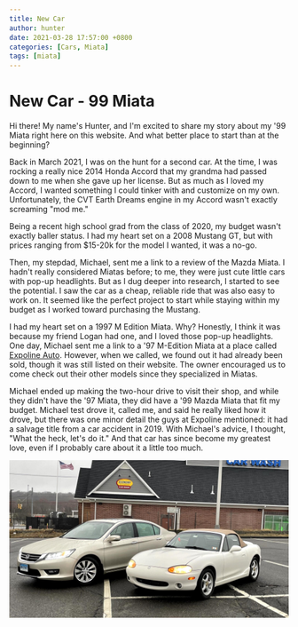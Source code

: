 ```yaml
---
title: New Car
author: hunter
date: 2021-03-28 17:57:00 +0800
categories: [Cars, Miata]
tags: [miata]
---
```



# New Car - 99 Miata

Hi there! My name's Hunter, and I'm excited to share my story about my '99 Miata right here on this website. And what better place to start than at the beginning?

Back in March 2021, I was on the hunt for a second car. At the time, I was rocking a really nice 2014 Honda Accord that my grandma had passed down to me when she gave up her license. But as much as I loved my Accord, I wanted something I could tinker with and customize on my own. Unfortunately, the CVT Earth Dreams engine in my Accord wasn't exactly screaming "mod me."

Being a recent high school grad from the class of 2020, my budget wasn't exactly baller status. I had my heart set on a 2008 Mustang GT, but with prices ranging from $15-20k for the model I wanted, it was a no-go.

Then, my stepdad, Michael, sent me a link to a review of the Mazda Miata. I hadn't really considered Miatas before; to me, they were just cute little cars with pop-up headlights. But as I dug deeper into research, I started to see the potential. I saw the car as a cheap, reliable ride that was also easy to work on. It seemed like the perfect project to start while staying within my budget as I worked toward purchasing the Mustang.

I had my heart set on a 1997 M Edition Miata. Why? Honestly, I think it was because my friend Logan had one, and I loved those pop-up headlights. One day, Michael sent me a link to a '97 M-Edition Miata at a place called [Expoline Auto](https://expolineauto.com). However, when we called, we found out it had already been sold, though it was still listed on their website. The owner encouraged us to come check out their other models since they specialized in Miatas.

Michael ended up making the two-hour drive to visit their shop, and while they didn't have the '97 Miata, they did have a '99 Mazda Miata that fit my budget. Michael test drove it, called me, and said he really liked how it drove, but there was one minor detail the guys at Expoline mentioned: it had a salvage title from a car accident in 2019. With Michael's advice, I thought, "What the heck, let's do it." And that car has since become my greatest love, even if I probably care about it a little too much.

<img src="https://raw.githubusercontent.com/HunterCustom/HunterCustom.github.io/master/assets/img/favicons/image_2024-02-17_175902997.png"/>
